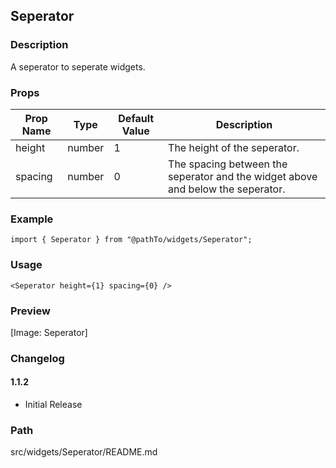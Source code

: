 ## Seperator

### Description

A seperator to seperate widgets.

### Props

| Prop Name | Type   | Default Value | Description                                                                     |
| --------- | ------ | ------------- | ------------------------------------------------------------------------------- |
| height    | number | 1             | The height of the seperator.                                                    |
| spacing   | number | 0             | The spacing between the seperator and the widget above and below the seperator. |

### Example

```tsx
import { Seperator } from "@pathTo/widgets/Seperator";
```

### Usage

```tsx
<Seperator height={1} spacing={0} />
```

### Preview

[Image: Seperator]

### Changelog

#### 1.1.2

- Initial Release

### Path

src/widgets/Seperator/README.md
